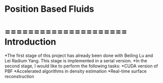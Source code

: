 Position Based Fluids
=====================

=====================
Introduction
=====================
*The first stage of this project has already been done with Beiling Lu and Lei Radium Yang. This stage is implemented in a serial version.
*In the second stage, I would like to perform the following tasks:
	*CUDA version of PBF
	*Accelerated algorithms in density estimation
	*Real-time surface reconstruction

